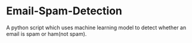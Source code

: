 # Email-Spam-Detection
A python script which uses machine learning model to detect whether an email is spam or ham(not spam).
